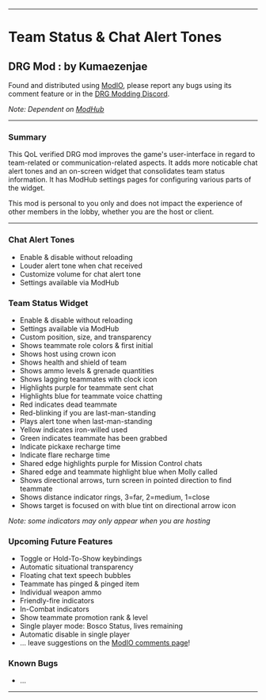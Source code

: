 ***
# Team Status & Chat Alert Tones
## DRG Mod : by Kumaezenjae

Found and distributed using [ModIO](https://drg.mod.io/team-status-widget), please report any bugs using its comment feature or in the [DRG Modding Discord](https://discord.gg/4SGkHDGSeU).

_Note: Dependent on [ModHub](https://drg.mod.io/mod-hub)_
***
### Summary

This QoL verified DRG mod improves the game's user-interface in regard to team-related or communication-related aspects.  It adds more noticable chat alert tones and an on-screen widget that consolidates team status information.  It has ModHub settings pages for configuring various parts of the widget.  

This mod is personal to you only and does not impact the experience of other members in the lobby, whether you are the host or client.  
***
### Chat Alert Tones
* Enable & disable without reloading
* Louder alert tone when chat received
* Customize volume for chat alert tone
* Settings available via ModHub

### Team Status Widget
* Enable & disable without reloading
* Settings available via ModHub
* Custom position, size, and transparency
* Shows teammate role colors & first initial
* Shows host using crown icon
* Shows health and shield of team
* Shows ammo levels & grenade quantities
* Shows lagging teammates with clock icon
* Highlights purple for teammate sent chat
* Highlights blue for teammate voice chatting
* Red indicates dead teammate
* Red-blinking if you are last-man-standing
* Plays alert tone when last-man-standing
* Yellow indicates iron-willed used
* Green indicates teammate has been grabbed
* Indicate pickaxe recharge time
* Indicate flare recharge time
* Shared edge highlights purple for Mission Control chats
* Shared edge and teammate highlight blue when Molly called
* Shows directional arrows, turn screen in pointed direction to find teammate
* Shows distance indicator rings, 3=far, 2=medium, 1=close
* Shows target is focused on with blue tint on directional arrow icon

_Note: some indicators may only appear when you are hosting_

### Upcoming Future Features
* Toggle or Hold-To-Show keybindings
* Automatic situational transparency
* Floating chat text speech bubbles
* Teammate has pinged & pinged item
* Individual weapon ammo
* Friendly-fire indicators
* In-Combat indicators
* Show teammate promotion rank & level
* Single player mode: Bosco Status, lives remaining
* Automatic disable in single player
* ... leave suggestions on the [ModIO comments page](https://drg.mod.io/team-status-widget/)!

### Known Bugs
* ...

***
